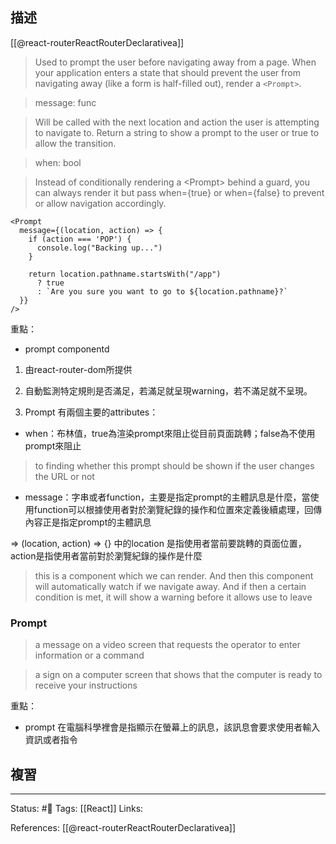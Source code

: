 ## 描述

[[@react-routerReactRouterDeclarativea]]

> Used to prompt the user before navigating away from a page. When your application enters a state that should prevent the user from navigating away (like a form is half-filled out), render a `<Prompt>`.


> message: func

> Will be called with the next location and action the user is attempting to navigate to. Return a string to show a prompt to the user or true to allow the transition.


> when: bool

> Instead of conditionally rendering a \<Prompt\> behind a guard, you can always render it but pass when={true} or when={false} to prevent or allow navigation accordingly.


```
<Prompt
  message={(location, action) => {
    if (action === 'POP') {
      console.log("Backing up...")
    }

    return location.pathname.startsWith("/app")
      ? true
      : `Are you sure you want to go to ${location.pathname}?`
  }}
/>
```


重點：
- prompt componentd 

1. 由react-router-dom所提供

2. 自動監測特定規則是否滿足，若滿足就呈現warning，若不滿足就不呈現。

3. Prompt 有兩個主要的attributes：

- when：布林值，true為渲染prompt來阻止從目前頁面跳轉；false為不使用prompt來阻止

> to finding whether this prompt should be shown if the user changes the URL or not

- message：字串或者function，主要是指定prompt的主體訊息是什麼，當使用function可以根據使用者對於瀏覽紀錄的操作和位置來定義後續處理，回傳內容正是指定prompt的主體訊息

=> (location, action) => {} 中的location 是指使用者當前要跳轉的頁面位置，action是指使用者當前對於瀏覽紀錄的操作是什麼

  

> this is a component which we can render. And then this component will automatically watch if we navigate away. And if then a certain condition is met, it will show a warning before it allows use to leave


### Prompt

> a message on a video screen that requests the operator to enter information or a command

> a sign on a computer screen that shows that the computer is ready to receive your instructions



重點：
- prompt 在電腦科學裡會是指顯示在螢幕上的訊息，該訊息會要求使用者輸入資訊或者指令

## 複習


---
Status: #🌱 
Tags:
[[React]]
Links:

References:
[[@react-routerReactRouterDeclarativea]]